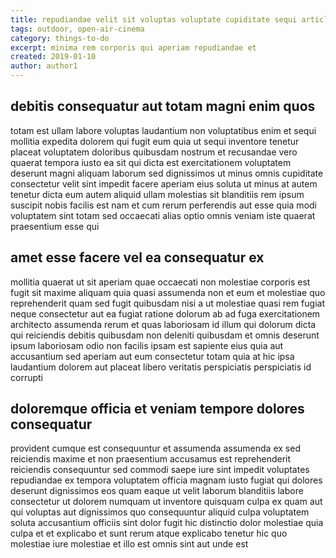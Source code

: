 ```yaml
---
title: repudiandae velit sit voluptas voluptate cupiditate sequi article 3278
tags: outdoor, open-air-cinema
category: things-to-do
excerpt: minima rem corporis qui aperiam repudiandae et
created: 2019-01-10
author: author1
---
```


## debitis consequatur aut totam magni enim quos

totam est ullam labore voluptas laudantium non voluptatibus enim et sequi mollitia expedita dolorem qui fugit eum quia ut sequi inventore tenetur placeat voluptatem doloribus quibusdam nostrum et recusandae vero quaerat tempora iusto ea sit qui dicta est exercitationem voluptatem deserunt magni aliquam laborum sed dignissimos ut minus omnis cupiditate consectetur velit sint impedit facere aperiam eius soluta ut minus at autem tenetur dicta eum autem aliquid ullam molestias sit blanditiis rem ipsum suscipit nobis facilis est nam et cum rerum perferendis aut esse quia modi voluptatem sint totam sed occaecati alias optio omnis veniam iste quaerat praesentium esse qui

## amet esse facere vel ea consequatur ex

mollitia quaerat ut sit aperiam quae occaecati non molestiae corporis est fugit sit maxime aliquam quia quasi assumenda non et eum et molestiae quo reprehenderit quam sed fugit quibusdam nisi a ut molestiae quasi rem fugiat neque consectetur aut ea fugiat ratione dolorum ab ad fuga exercitationem architecto assumenda rerum et quas laboriosam id illum qui dolorum dicta qui reiciendis debitis quibusdam non deleniti quibusdam et omnis deserunt ipsum laboriosam odio non facilis ipsam est sapiente eius quia aut accusantium sed aperiam aut eum consectetur totam quia at hic ipsa laudantium dolorem aut placeat libero veritatis perspiciatis perspiciatis id corrupti

## doloremque officia et veniam tempore dolores consequatur

provident cumque est consequuntur et assumenda assumenda ex sed reiciendis maxime et non praesentium accusamus est reprehenderit reiciendis consequuntur sed commodi saepe iure sint impedit voluptates repudiandae ex tempora voluptatem officia magnam iusto fugiat qui dolores deserunt dignissimos eos quam eaque ut velit laborum blanditiis labore consectetur ut dolorem numquam ut inventore quisquam culpa ex quam aut qui voluptas aut dignissimos quo consequuntur aliquid culpa voluptatem soluta accusantium officiis sint dolor fugit hic distinctio dolor molestiae quia culpa et et explicabo et sunt rerum atque explicabo tenetur hic quo molestiae iure molestiae et illo est omnis sint aut unde est
